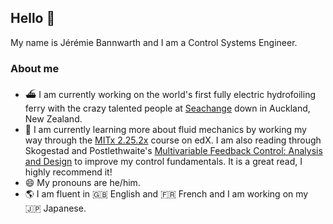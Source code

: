 ## Hello 👋

My name is Jérémie Bannwarth and I am a Control Systems Engineer.

### About me

- ⛴️ I am currently working on the world's first fully electric hydrofoiling ferry with the crazy talented people at [Seachange](https://goseachange.com/) down in Auckland, New Zealand.
- 🌱 I am currently learning more about fluid mechanics by working my way through the [MITx 2.25.2x](https://www.edx.org/course/advanced-fluid-mechanics-2) course on edX. I am also reading through Skogestad and Postlethwaite's [Multivariable Feedback Control: Analysis and Design](https://www.wiley.com/en-gb/Multivariable+Feedback+Control%3A+Analysis+and+Design%2C+2nd+Edition-p-9780470011676) to improve my control fundamentals. It is a great read, I highly recommend it!
- 😄 My pronouns are he/him.
- 🌎 I am fluent in 🇬🇧 English and 🇫🇷 French and I am working on my 🇯🇵 Japanese.

<!--
**JBannwarth/JBannwarth** is a ✨ _special_ ✨ repository because its `README.md` (this file) appears on your GitHub profile.

Here are some ideas to get you started:

- 🔭 I’m currently working on ...
- 🌱 I’m currently learning ...
- 👯 I’m looking to collaborate on ...
- 🤔 I’m looking for help with ...
- 💬 Ask me about ...
- 📫 How to reach me: ...
- 😄 Pronouns: ...
- ⚡ Fun fact: ...
-->
